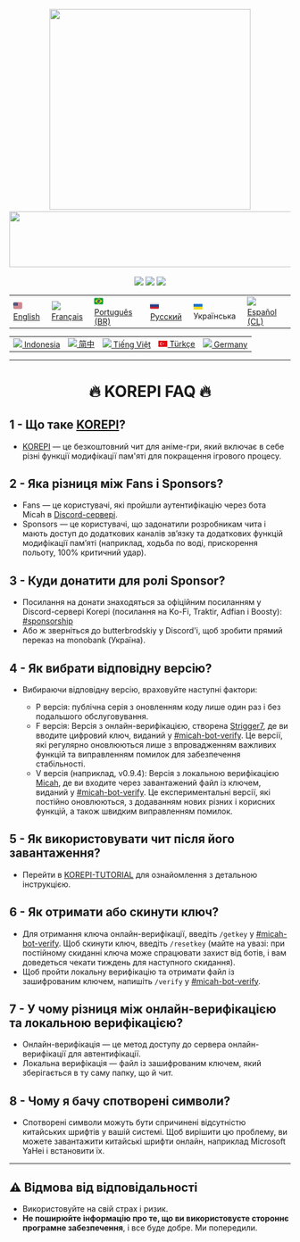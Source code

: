 <p align="center">
  <a href="#"><img width="360" height="360" src="https://media.discordapp.net/attachments/1033549666769449002/1107009612210765955/matches.png"></a>
  <a href="#"><img width="650" height="100" src="https://share.creavite.co/FBkHy3zbN4CgWCr0.gif"></a>
</p>

<p align="center">
	<a href="https://github.com/Korepi/keyauth-cpp-library/releases"><img src="https://img.shields.io/github/downloads/Korepi/keyauth-cpp-library/total.svg?style=for-the-badge&color=darkcyan"></a>
	<a href="https://github.com/Korepi/Korepi/graphs/contributors"><img src="https://img.shields.io/github/contributors/Korepi/Korepi?style=for-the-badge&color=darkcyan"></a>
	<a href="https://discord.gg/cottonbuds"><img src="https://img.shields.io/discord/440536354544156683?label=Discord&logo=discord&style=for-the-badge&color=darkviolet"></a>
</p>

<div align="center">
<table>
  <tr>
    <td valign="center"><a href="README.md"><img src="https://github.com/twitter/twemoji/blob/master/assets/svg/1f1fa-1f1f8.svg" width="16"/> English</td>
    <td valign="center"><a href="README_fr-fr.md"><img src="https://em-content.zobj.net/thumbs/160/twitter/154/flag-for-france_1f1eb-1f1f7.png" width="16"/> Français</td>
    <td valign="center"><a href="README_pt-br.md"><img src="https://github.com/twitter/twemoji/blob/master/assets/svg/1f1e7-1f1f7.svg" width="16"/> Português (BR)</td>
    <td valign="center"><a href="README_ru-ru.md"><img src="https://github.com/twitter/twemoji/blob/master/assets/svg/1f1f7-1f1fa.svg" width="16"/> Русский</a></td>
    <td valign="center"><img src="https://github.com/Andrew1397/Ukraine/blob/main/Flag_of_Ukraine.png" width="16"/> Українська</a></td>
    <td valign="center"><a href="README_es-cl.md"><img src="https://twemoji.maxcdn.com/v/13.0.0/svg/1f1e8-1f1f1.svg" width="16"/> Español (CL)</td>
      
  </tr>
</table>
</div>
<div align="center">
<table>
  <tr>
    <td valign="center"><a href="README_id-id.md"><img src="https://em-content.zobj.net/thumbs/120/twitter/351/flag-indonesia_1f1ee-1f1e9.png" width="16"/> Indonesia</td>
    <td valign="center"><a href="README_zh-cn.md"><img src="https://em-content.zobj.net/thumbs/120/twitter/351/flag-china_1f1e8-1f1f3.png" width="16"/> 简中</a></td> 
    <td valign="center"><a href="README_vi-vn.md"><img src="https://em-content.zobj.net/thumbs/120/twitter/351/flag-vietnam_1f1fb-1f1f3.png" width="16"/> Tiếng Việt </a></td>
    <td valign="center"><a href="README_tr-tr.md"><img src="https://raw.githubusercontent.com/hampusborgos/country-flags/ba2cf4101bf029d2ada26da2f95121de74581a4d/svg/tr.svg" width="16"/> Türkçe </a></td>
    <td valign="center"><a href="README_de-de.md"><img src="https://cdn.jsdelivr.net/gh/twitter/twemoji/assets/svg/1f1e9-1f1ea.svg" width="16"/> Germany</td>
  </tr>
</table>
</div>
	    
---
<div align="center">
  
# 🔥 KOREPI FAQ 🔥

</div>

## 1 - Що таке [KOREPI](https://github.com/Korepi/Korepi)?

- [KOREPI](https://github.com/Korepi/Korepi) — це безкоштовний чит для аніме-гри, який включає в себе різні функції модифікації пам'яті для покращення ігрового процесу.

## 2 - Яка різниця між Fans і Sponsors?

- Fans — це користувачі, які пройшли аутентифікацію через бота Micah в [Discord-сервері](https://discord.gg/cottonbuds).
- Sponsors — це користувачі, що задонатили розробникам чита і мають доступ до додаткових каналів зв’язку та додаткових функцій модифікації пам’яті (наприклад, ходьба по воді, прискорення польоту, 100% критичний удар).

## 3 - Куди донатити для ролі Sponsor?

- Посилання на донати знаходяться за офіційним посиланням у Discord-сервері Korepi (посилання на Ko-Fi, Traktir, Adfian і Boosty): [#sponsorship](https://discord.com/channels/1069057220802781265/1097565269985071205)
- Або ж зверніться до butterbrodskiy у Discord'і, щоб зробити прямий переказ на monobank (Україна).

## 4 - Як вибрати відповідну версію?

- Вибираючи відповідну версію, враховуйте наступні фактори:

  - P версія: публічна серія з оновленням коду лише один раз і без подальшого обслуговування.
  - F версія: Версія з онлайн-верифікацією, створена [Strigger7](https://github.com/Strigger7), де ви вводите цифровий ключ, виданий у [#micah-bot-verify](https://discord.com/channels/1069057220802781265/1109781322005741658). Це версії, які регулярно оновлюються лише з впровадженням важливих функцій та виправленням помилок для забезпечення стабільності.
  - V версія (наприклад, v0.9.4): Версія з локальною верифікацією [Micah](https://github.com/Micah123321), де ви входите через завантажений файл із ключем, виданий у [#micah-bot-verify](https://discord.com/channels/1069057220802781265/1109781322005741658). Це експериментальні версії, які постійно оновлюються, з додаванням нових різних і корисних функцій, а також швидким виправленням помилок.

## 5 - Як використовувати чит після його завантаження?

- Перейти в [KOREPI-TUTORIAL](https://github.com/Korepi/Korepi-Tutorial) для ознайомлення з детальною інструкцією.

## 6 - Як отримати або скинути ключ?

- Для отримання ключа онлайн-верифікації, введіть `/getkey` у ⁠[#micah-bot-verify](https://discord.com/channels/1069057220802781265/1109781322005741658). Щоб скинути ключ, введіть `/resetkey` (майте на увазі: при постійному скиданні ключа може спрацювати захист від ботів, і вам доведеться чекати тиждень для наступного скидання).
- Щоб пройти локальну верифікацію та отримати файл із зашифрованим ключем, напишіть `/verify` у ⁠[#micah-bot-verify](https://discord.com/channels/1069057220802781265/1109781325).

## 7 - У чому різниця між онлайн-верифікацією та локальною верифікацією?

- Онлайн-верифікація — це метод доступу до сервера онлайн-верифікації для автентифікації.
- Локальна верифікація — файл із зашифрованим ключем, який зберігається в ту саму папку, що й чит.

## 8 - Чому я бачу спотворені символи?

- Спотворені символи можуть бути спричинені відсутністю китайських шрифтів у вашій системі. Щоб вирішити цю проблему, ви можете завантажити китайські шрифти онлайн, наприклад Microsoft YaHei і встановити їх.

---

## ⚠ Відмова від відповідальності

- Використовуйте на свій страх і ризик.
- **Не поширюйте інформацію про те, що ви використовуєте стороннє програмне забезпечення**, і все буде добре. Ми попередили.
